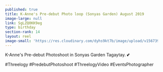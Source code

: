 ```yaml
---
published: true
title: K-Anne's Pre-debut Photo loop (Sonyas Garden) August 2019
image-large: null
link: SgLZQ0KK9eg
type: birthday
section-rank: 14
layout: reel
image-small: 'https://res.cloudinary.com/dyhs9kt7b/image/upload/v1567394197/IMG_8581.jpg'
---
```

K-Anne's Pre-debut Photoshoot in Sonyas Garden Tagaytay. 💕

#Threelogy #PredebutPhotoshoot #ThreelogyVideo #EventsPhotographer